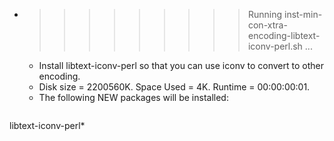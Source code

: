 * >>>>>>>>> Running inst-min-con-xtra-encoding-libtext-iconv-perl.sh ...
  * Install libtext-iconv-perl so that you can use iconv to convert to other encoding.
  * Disk size = 2200560K. Space Used = 4K. Runtime = 00:00:00:01.
  * The following NEW packages will be installed:
  ```bash
libtext-iconv-perl*
  ```
